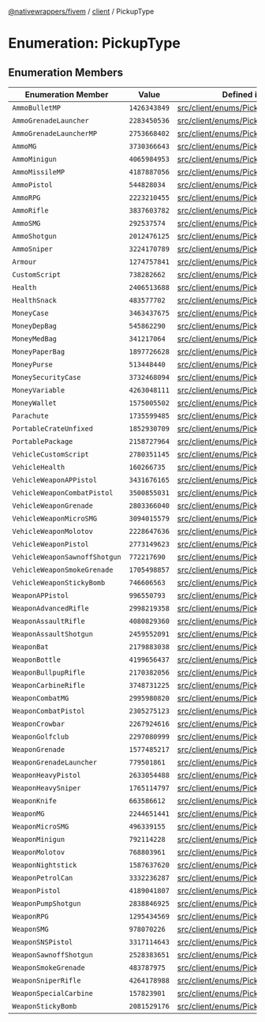 [@nativewrappers/fivem](../../README.md) / [client](../README.md) / PickupType

# Enumeration: PickupType

## Enumeration Members

| Enumeration Member | Value | Defined in |
| ------ | ------ | ------ |
| `AmmoBulletMP` | `1426343849` | [src/client/enums/PickupType.ts:71](https://github.com/nativewrappers/fivem/blob/631c6d86e9569591c88ce277255e6c3e13e943cb/src/client/enums/PickupType.ts#L71) |
| `AmmoGrenadeLauncher` | `2283450536` | [src/client/enums/PickupType.ts:67](https://github.com/nativewrappers/fivem/blob/631c6d86e9569591c88ce277255e6c3e13e943cb/src/client/enums/PickupType.ts#L67) |
| `AmmoGrenadeLauncherMP` | `2753668402` | [src/client/enums/PickupType.ts:72](https://github.com/nativewrappers/fivem/blob/631c6d86e9569591c88ce277255e6c3e13e943cb/src/client/enums/PickupType.ts#L72) |
| `AmmoMG` | `3730366643` | [src/client/enums/PickupType.ts:63](https://github.com/nativewrappers/fivem/blob/631c6d86e9569591c88ce277255e6c3e13e943cb/src/client/enums/PickupType.ts#L63) |
| `AmmoMinigun` | `4065984953` | [src/client/enums/PickupType.ts:69](https://github.com/nativewrappers/fivem/blob/631c6d86e9569591c88ce277255e6c3e13e943cb/src/client/enums/PickupType.ts#L69) |
| `AmmoMissileMP` | `4187887056` | [src/client/enums/PickupType.ts:70](https://github.com/nativewrappers/fivem/blob/631c6d86e9569591c88ce277255e6c3e13e943cb/src/client/enums/PickupType.ts#L70) |
| `AmmoPistol` | `544828034` | [src/client/enums/PickupType.ts:61](https://github.com/nativewrappers/fivem/blob/631c6d86e9569591c88ce277255e6c3e13e943cb/src/client/enums/PickupType.ts#L61) |
| `AmmoRPG` | `2223210455` | [src/client/enums/PickupType.ts:68](https://github.com/nativewrappers/fivem/blob/631c6d86e9569591c88ce277255e6c3e13e943cb/src/client/enums/PickupType.ts#L68) |
| `AmmoRifle` | `3837603782` | [src/client/enums/PickupType.ts:64](https://github.com/nativewrappers/fivem/blob/631c6d86e9569591c88ce277255e6c3e13e943cb/src/client/enums/PickupType.ts#L64) |
| `AmmoSMG` | `292537574` | [src/client/enums/PickupType.ts:62](https://github.com/nativewrappers/fivem/blob/631c6d86e9569591c88ce277255e6c3e13e943cb/src/client/enums/PickupType.ts#L62) |
| `AmmoShotgun` | `2012476125` | [src/client/enums/PickupType.ts:65](https://github.com/nativewrappers/fivem/blob/631c6d86e9569591c88ce277255e6c3e13e943cb/src/client/enums/PickupType.ts#L65) |
| `AmmoSniper` | `3224170789` | [src/client/enums/PickupType.ts:66](https://github.com/nativewrappers/fivem/blob/631c6d86e9569591c88ce277255e6c3e13e943cb/src/client/enums/PickupType.ts#L66) |
| `Armour` | `1274757841` | [src/client/enums/PickupType.ts:9](https://github.com/nativewrappers/fivem/blob/631c6d86e9569591c88ce277255e6c3e13e943cb/src/client/enums/PickupType.ts#L9) |
| `CustomScript` | `738282662` | [src/client/enums/PickupType.ts:2](https://github.com/nativewrappers/fivem/blob/631c6d86e9569591c88ce277255e6c3e13e943cb/src/client/enums/PickupType.ts#L2) |
| `Health` | `2406513688` | [src/client/enums/PickupType.ts:7](https://github.com/nativewrappers/fivem/blob/631c6d86e9569591c88ce277255e6c3e13e943cb/src/client/enums/PickupType.ts#L7) |
| `HealthSnack` | `483577702` | [src/client/enums/PickupType.ts:8](https://github.com/nativewrappers/fivem/blob/631c6d86e9569591c88ce277255e6c3e13e943cb/src/client/enums/PickupType.ts#L8) |
| `MoneyCase` | `3463437675` | [src/client/enums/PickupType.ts:10](https://github.com/nativewrappers/fivem/blob/631c6d86e9569591c88ce277255e6c3e13e943cb/src/client/enums/PickupType.ts#L10) |
| `MoneyDepBag` | `545862290` | [src/client/enums/PickupType.ts:15](https://github.com/nativewrappers/fivem/blob/631c6d86e9569591c88ce277255e6c3e13e943cb/src/client/enums/PickupType.ts#L15) |
| `MoneyMedBag` | `341217064` | [src/client/enums/PickupType.ts:13](https://github.com/nativewrappers/fivem/blob/631c6d86e9569591c88ce277255e6c3e13e943cb/src/client/enums/PickupType.ts#L13) |
| `MoneyPaperBag` | `1897726628` | [src/client/enums/PickupType.ts:17](https://github.com/nativewrappers/fivem/blob/631c6d86e9569591c88ce277255e6c3e13e943cb/src/client/enums/PickupType.ts#L17) |
| `MoneyPurse` | `513448440` | [src/client/enums/PickupType.ts:14](https://github.com/nativewrappers/fivem/blob/631c6d86e9569591c88ce277255e6c3e13e943cb/src/client/enums/PickupType.ts#L14) |
| `MoneySecurityCase` | `3732468094` | [src/client/enums/PickupType.ts:11](https://github.com/nativewrappers/fivem/blob/631c6d86e9569591c88ce277255e6c3e13e943cb/src/client/enums/PickupType.ts#L11) |
| `MoneyVariable` | `4263048111` | [src/client/enums/PickupType.ts:12](https://github.com/nativewrappers/fivem/blob/631c6d86e9569591c88ce277255e6c3e13e943cb/src/client/enums/PickupType.ts#L12) |
| `MoneyWallet` | `1575005502` | [src/client/enums/PickupType.ts:16](https://github.com/nativewrappers/fivem/blob/631c6d86e9569591c88ce277255e6c3e13e943cb/src/client/enums/PickupType.ts#L16) |
| `Parachute` | `1735599485` | [src/client/enums/PickupType.ts:4](https://github.com/nativewrappers/fivem/blob/631c6d86e9569591c88ce277255e6c3e13e943cb/src/client/enums/PickupType.ts#L4) |
| `PortableCrateUnfixed` | `1852930709` | [src/client/enums/PickupType.ts:6](https://github.com/nativewrappers/fivem/blob/631c6d86e9569591c88ce277255e6c3e13e943cb/src/client/enums/PickupType.ts#L6) |
| `PortablePackage` | `2158727964` | [src/client/enums/PickupType.ts:5](https://github.com/nativewrappers/fivem/blob/631c6d86e9569591c88ce277255e6c3e13e943cb/src/client/enums/PickupType.ts#L5) |
| `VehicleCustomScript` | `2780351145` | [src/client/enums/PickupType.ts:3](https://github.com/nativewrappers/fivem/blob/631c6d86e9569591c88ce277255e6c3e13e943cb/src/client/enums/PickupType.ts#L3) |
| `VehicleHealth` | `160266735` | [src/client/enums/PickupType.ts:60](https://github.com/nativewrappers/fivem/blob/631c6d86e9569591c88ce277255e6c3e13e943cb/src/client/enums/PickupType.ts#L60) |
| `VehicleWeaponAPPistol` | `3431676165` | [src/client/enums/PickupType.ts:53](https://github.com/nativewrappers/fivem/blob/631c6d86e9569591c88ce277255e6c3e13e943cb/src/client/enums/PickupType.ts#L53) |
| `VehicleWeaponCombatPistol` | `3500855031` | [src/client/enums/PickupType.ts:52](https://github.com/nativewrappers/fivem/blob/631c6d86e9569591c88ce277255e6c3e13e943cb/src/client/enums/PickupType.ts#L52) |
| `VehicleWeaponGrenade` | `2803366040` | [src/client/enums/PickupType.ts:56](https://github.com/nativewrappers/fivem/blob/631c6d86e9569591c88ce277255e6c3e13e943cb/src/client/enums/PickupType.ts#L56) |
| `VehicleWeaponMicroSMG` | `3094015579` | [src/client/enums/PickupType.ts:54](https://github.com/nativewrappers/fivem/blob/631c6d86e9569591c88ce277255e6c3e13e943cb/src/client/enums/PickupType.ts#L54) |
| `VehicleWeaponMolotov` | `2228647636` | [src/client/enums/PickupType.ts:59](https://github.com/nativewrappers/fivem/blob/631c6d86e9569591c88ce277255e6c3e13e943cb/src/client/enums/PickupType.ts#L59) |
| `VehicleWeaponPistol` | `2773149623` | [src/client/enums/PickupType.ts:51](https://github.com/nativewrappers/fivem/blob/631c6d86e9569591c88ce277255e6c3e13e943cb/src/client/enums/PickupType.ts#L51) |
| `VehicleWeaponSawnoffShotgun` | `772217690` | [src/client/enums/PickupType.ts:55](https://github.com/nativewrappers/fivem/blob/631c6d86e9569591c88ce277255e6c3e13e943cb/src/client/enums/PickupType.ts#L55) |
| `VehicleWeaponSmokeGrenade` | `1705498857` | [src/client/enums/PickupType.ts:57](https://github.com/nativewrappers/fivem/blob/631c6d86e9569591c88ce277255e6c3e13e943cb/src/client/enums/PickupType.ts#L57) |
| `VehicleWeaponStickyBomb` | `746606563` | [src/client/enums/PickupType.ts:58](https://github.com/nativewrappers/fivem/blob/631c6d86e9569591c88ce277255e6c3e13e943cb/src/client/enums/PickupType.ts#L58) |
| `WeaponAPPistol` | `996550793` | [src/client/enums/PickupType.ts:20](https://github.com/nativewrappers/fivem/blob/631c6d86e9569591c88ce277255e6c3e13e943cb/src/client/enums/PickupType.ts#L20) |
| `WeaponAdvancedRifle` | `2998219358` | [src/client/enums/PickupType.ts:29](https://github.com/nativewrappers/fivem/blob/631c6d86e9569591c88ce277255e6c3e13e943cb/src/client/enums/PickupType.ts#L29) |
| `WeaponAssaultRifle` | `4080829360` | [src/client/enums/PickupType.ts:27](https://github.com/nativewrappers/fivem/blob/631c6d86e9569591c88ce277255e6c3e13e943cb/src/client/enums/PickupType.ts#L27) |
| `WeaponAssaultShotgun` | `2459552091` | [src/client/enums/PickupType.ts:34](https://github.com/nativewrappers/fivem/blob/631c6d86e9569591c88ce277255e6c3e13e943cb/src/client/enums/PickupType.ts#L34) |
| `WeaponBat` | `2179883038` | [src/client/enums/PickupType.ts:47](https://github.com/nativewrappers/fivem/blob/631c6d86e9569591c88ce277255e6c3e13e943cb/src/client/enums/PickupType.ts#L47) |
| `WeaponBottle` | `4199656437` | [src/client/enums/PickupType.ts:50](https://github.com/nativewrappers/fivem/blob/631c6d86e9569591c88ce277255e6c3e13e943cb/src/client/enums/PickupType.ts#L50) |
| `WeaponBullpupRifle` | `2170382056` | [src/client/enums/PickupType.ts:31](https://github.com/nativewrappers/fivem/blob/631c6d86e9569591c88ce277255e6c3e13e943cb/src/client/enums/PickupType.ts#L31) |
| `WeaponCarbineRifle` | `3748731225` | [src/client/enums/PickupType.ts:28](https://github.com/nativewrappers/fivem/blob/631c6d86e9569591c88ce277255e6c3e13e943cb/src/client/enums/PickupType.ts#L28) |
| `WeaponCombatMG` | `2995980820` | [src/client/enums/PickupType.ts:26](https://github.com/nativewrappers/fivem/blob/631c6d86e9569591c88ce277255e6c3e13e943cb/src/client/enums/PickupType.ts#L26) |
| `WeaponCombatPistol` | `2305275123` | [src/client/enums/PickupType.ts:19](https://github.com/nativewrappers/fivem/blob/631c6d86e9569591c88ce277255e6c3e13e943cb/src/client/enums/PickupType.ts#L19) |
| `WeaponCrowbar` | `2267924616` | [src/client/enums/PickupType.ts:48](https://github.com/nativewrappers/fivem/blob/631c6d86e9569591c88ce277255e6c3e13e943cb/src/client/enums/PickupType.ts#L48) |
| `WeaponGolfclub` | `2297080999` | [src/client/enums/PickupType.ts:49](https://github.com/nativewrappers/fivem/blob/631c6d86e9569591c88ce277255e6c3e13e943cb/src/client/enums/PickupType.ts#L49) |
| `WeaponGrenade` | `1577485217` | [src/client/enums/PickupType.ts:40](https://github.com/nativewrappers/fivem/blob/631c6d86e9569591c88ce277255e6c3e13e943cb/src/client/enums/PickupType.ts#L40) |
| `WeaponGrenadeLauncher` | `779501861` | [src/client/enums/PickupType.ts:37](https://github.com/nativewrappers/fivem/blob/631c6d86e9569591c88ce277255e6c3e13e943cb/src/client/enums/PickupType.ts#L37) |
| `WeaponHeavyPistol` | `2633054488` | [src/client/enums/PickupType.ts:22](https://github.com/nativewrappers/fivem/blob/631c6d86e9569591c88ce277255e6c3e13e943cb/src/client/enums/PickupType.ts#L22) |
| `WeaponHeavySniper` | `1765114797` | [src/client/enums/PickupType.ts:36](https://github.com/nativewrappers/fivem/blob/631c6d86e9569591c88ce277255e6c3e13e943cb/src/client/enums/PickupType.ts#L36) |
| `WeaponKnife` | `663586612` | [src/client/enums/PickupType.ts:45](https://github.com/nativewrappers/fivem/blob/631c6d86e9569591c88ce277255e6c3e13e943cb/src/client/enums/PickupType.ts#L45) |
| `WeaponMG` | `2244651441` | [src/client/enums/PickupType.ts:25](https://github.com/nativewrappers/fivem/blob/631c6d86e9569591c88ce277255e6c3e13e943cb/src/client/enums/PickupType.ts#L25) |
| `WeaponMicroSMG` | `496339155` | [src/client/enums/PickupType.ts:23](https://github.com/nativewrappers/fivem/blob/631c6d86e9569591c88ce277255e6c3e13e943cb/src/client/enums/PickupType.ts#L23) |
| `WeaponMinigun` | `792114228` | [src/client/enums/PickupType.ts:39](https://github.com/nativewrappers/fivem/blob/631c6d86e9569591c88ce277255e6c3e13e943cb/src/client/enums/PickupType.ts#L39) |
| `WeaponMolotov` | `768803961` | [src/client/enums/PickupType.ts:43](https://github.com/nativewrappers/fivem/blob/631c6d86e9569591c88ce277255e6c3e13e943cb/src/client/enums/PickupType.ts#L43) |
| `WeaponNightstick` | `1587637620` | [src/client/enums/PickupType.ts:46](https://github.com/nativewrappers/fivem/blob/631c6d86e9569591c88ce277255e6c3e13e943cb/src/client/enums/PickupType.ts#L46) |
| `WeaponPetrolCan` | `3332236287` | [src/client/enums/PickupType.ts:44](https://github.com/nativewrappers/fivem/blob/631c6d86e9569591c88ce277255e6c3e13e943cb/src/client/enums/PickupType.ts#L44) |
| `WeaponPistol` | `4189041807` | [src/client/enums/PickupType.ts:18](https://github.com/nativewrappers/fivem/blob/631c6d86e9569591c88ce277255e6c3e13e943cb/src/client/enums/PickupType.ts#L18) |
| `WeaponPumpShotgun` | `2838846925` | [src/client/enums/PickupType.ts:32](https://github.com/nativewrappers/fivem/blob/631c6d86e9569591c88ce277255e6c3e13e943cb/src/client/enums/PickupType.ts#L32) |
| `WeaponRPG` | `1295434569` | [src/client/enums/PickupType.ts:38](https://github.com/nativewrappers/fivem/blob/631c6d86e9569591c88ce277255e6c3e13e943cb/src/client/enums/PickupType.ts#L38) |
| `WeaponSMG` | `978070226` | [src/client/enums/PickupType.ts:24](https://github.com/nativewrappers/fivem/blob/631c6d86e9569591c88ce277255e6c3e13e943cb/src/client/enums/PickupType.ts#L24) |
| `WeaponSNSPistol` | `3317114643` | [src/client/enums/PickupType.ts:21](https://github.com/nativewrappers/fivem/blob/631c6d86e9569591c88ce277255e6c3e13e943cb/src/client/enums/PickupType.ts#L21) |
| `WeaponSawnoffShotgun` | `2528383651` | [src/client/enums/PickupType.ts:33](https://github.com/nativewrappers/fivem/blob/631c6d86e9569591c88ce277255e6c3e13e943cb/src/client/enums/PickupType.ts#L33) |
| `WeaponSmokeGrenade` | `483787975` | [src/client/enums/PickupType.ts:42](https://github.com/nativewrappers/fivem/blob/631c6d86e9569591c88ce277255e6c3e13e943cb/src/client/enums/PickupType.ts#L42) |
| `WeaponSniperRifle` | `4264178988` | [src/client/enums/PickupType.ts:35](https://github.com/nativewrappers/fivem/blob/631c6d86e9569591c88ce277255e6c3e13e943cb/src/client/enums/PickupType.ts#L35) |
| `WeaponSpecialCarbine` | `157823901` | [src/client/enums/PickupType.ts:30](https://github.com/nativewrappers/fivem/blob/631c6d86e9569591c88ce277255e6c3e13e943cb/src/client/enums/PickupType.ts#L30) |
| `WeaponStickyBomb` | `2081529176` | [src/client/enums/PickupType.ts:41](https://github.com/nativewrappers/fivem/blob/631c6d86e9569591c88ce277255e6c3e13e943cb/src/client/enums/PickupType.ts#L41) |
